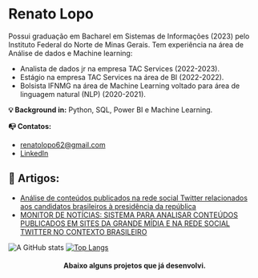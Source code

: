 # Renato Lopo

Possui graduação em Bacharel em Sistemas de Informações (2023) pelo Instituto Federal do Norte de Minas Gerais. Tem experiência na área de Análise de dados e Machine learning:
* Analista de dados jr na empresa TAC Services (2022-2023).
* Estágio na empresa TAC Services na área de BI (2022-2022).
* Bolsista IFNMG na área de Machine Learning voltado para área de  linguagem natural (NLP)  (2020-2021).


**💡 Background in:** Python, SQL, Power BI e Machine Learning.

**📭 Contatos:**
* renatolopo62@gmail.com
* [LinkedIn](https://www.linkedin.com/in/renatolopo/)



## 📝 Artigos:
* [Análise de conteúdos publicados na rede social Twitter 
relacionados aos candidatos brasileiros à presidência da 
república](https://ijaers.com/detail/analysis-of-content-published-on-the-social-network-twitter-related-to-brazilian-candidates-for-the-presidency-of-the-republic/)
* [MONITOR DE NOTÍCIAS: SISTEMA PARA ANALISAR CONTEÚDOS PUBLICADOS EM SITES DA GRANDE MÍDIA E NA REDE SOCIAL TWITTER NO CONTEXTO BRASILEIRO](https://eventos.ifnmg.edu.br/sic2022/anais/trabalho/102)

  
![A GitHub stats](https://github-readme-stats.vercel.app/api?username=Renatolopo&show_icons=true&theme=tokyonight)
[![Top Langs](https://github-readme-stats.vercel.app/api/top-langs/?username=Renatolopo&layout=compact&theme=tokyonight)](https://github.com/Renatolopo)

<h4 align="center">

Abaixo alguns projetos que já desenvolvi.
